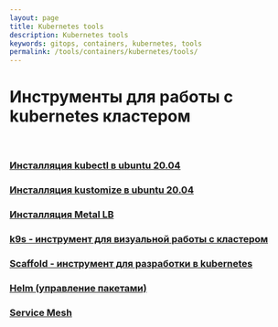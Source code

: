 ```yaml
---
layout: page
title: Kubernetes tools
description: Kubernetes tools
keywords: gitops, containers, kubernetes, tools
permalink: /tools/containers/kubernetes/tools/
---
```


# Инструменты для работы с kubernetes кластером

<br/>

### [Инсталляция kubectl в ubuntu 20.04](/tools/containers/kubernetes/tools/kubectl/)

### [Инсталляция kustomize в ubuntu 20.04](/tools/containers/kubernetes/tools/kustomize/)

### [Инсталляция Metal LB](/tools/containers/kubernetes/tools/metal-lb/)

### [k9s - инструмент для визуальной работы с кластером](/tools/containers/kubernetes/tools/k9s/)

### [Scaffold - инструмент для разработки в kubernetes](/tools/containers/kubernetes/tools/scaffold/)

### [Helm (управление пакетами)](/tools/containers/kubernetes/tools/helm/)

### [Service Mesh](/tools/containers/kubernetes/tools/service-mesh/)
